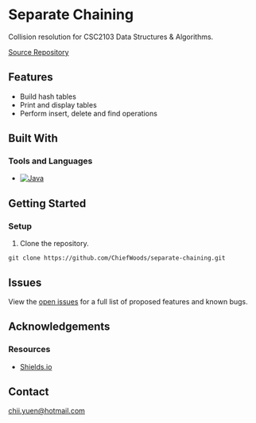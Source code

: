 # Separate Chaining

Collision resolution for CSC2103 Data Structures &amp; Algorithms.

[Source Repository](https://github.com/ChiefWoods/separate-chaining)

## Features

- Build hash tables
- Print and display tables
- Perform insert, delete and find operations

## Built With

### Tools and Languages

- [![Java](https://img.shields.io/badge/Java-3A75B0?style=for-the-badge&logo=oracle&logoColor=F29111)](https://www.java.com/en/)

## Getting Started

### Setup

1. Clone the repository.
```
git clone https://github.com/ChiefWoods/separate-chaining.git
```

## Issues

View the [open issues](https://github.com/ChiefWoods/separate-chaining/issues) for a full list of proposed features and known bugs.

## Acknowledgements

### Resources

- [Shields.io](https://shields.io/)

## Contact

[chii.yuen@hotmail.com](mailto:chii.yuen@hotmail.com)


